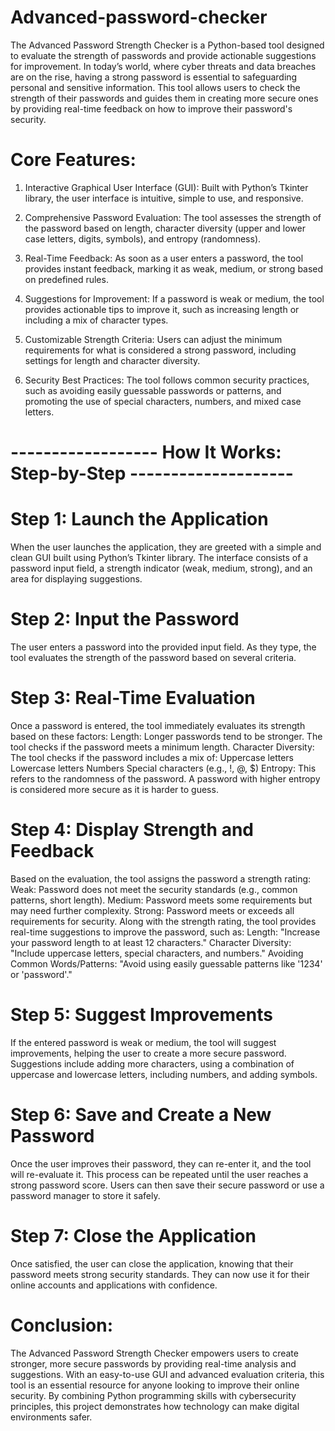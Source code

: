 # Advanced-password-checker

The Advanced Password Strength Checker is a Python-based tool designed to evaluate the strength of passwords and provide actionable suggestions for improvement. In today’s world, where cyber threats and data breaches are on the rise, having a strong password is essential to safeguarding personal and sensitive information. This tool allows users to check the strength of their passwords and guides them in creating more secure ones by providing real-time feedback on how to improve their password's security.

# Core Features:

1. Interactive Graphical User Interface (GUI): Built with Python’s Tkinter library, the user interface is intuitive, simple to use, and responsive.

2. Comprehensive Password Evaluation: The tool assesses the strength of the password based on length, character diversity (upper and lower case letters, digits, symbols), and entropy (randomness).

4. Real-Time Feedback: As soon as a user enters a password, the tool provides instant feedback, marking it as weak, medium, or strong based on predefined rules.

5. Suggestions for Improvement: If a password is weak or medium, the tool provides actionable tips to improve it, such as increasing length or including a mix of character types.

6. Customizable Strength Criteria: Users can adjust the minimum requirements for what is considered a strong password, including settings for length and character diversity.

7. Security Best Practices: The tool follows common security practices, such as avoiding easily guessable passwords or patterns, and promoting the use of special characters, numbers, and mixed case letters.

# ------------------ How It Works: Step-by-Step --------------------

# Step 1: Launch the Application
When the user launches the application, they are greeted with a simple and clean GUI built using Python’s Tkinter library. The interface consists of a password input field, a strength indicator (weak, medium, strong), and an area for displaying suggestions.

# Step 2: Input the Password
The user enters a password into the provided input field. As they type, the tool evaluates the strength of the password based on several criteria.

# Step 3: Real-Time Evaluation
Once a password is entered, the tool immediately evaluates its strength based on these factors:
Length: Longer passwords tend to be stronger. The tool checks if the password meets a minimum length.
Character Diversity: The tool checks if the password includes a mix of:
Uppercase letters
Lowercase letters
Numbers
Special characters (e.g., !, @, $)
Entropy: This refers to the randomness of the password. A password with higher entropy is considered more secure as it is harder to guess.

# Step 4: Display Strength and Feedback
Based on the evaluation, the tool assigns the password a strength rating:
Weak: Password does not meet the security standards (e.g., common patterns, short length).
Medium: Password meets some requirements but may need further complexity.
Strong: Password meets or exceeds all requirements for security.
Along with the strength rating, the tool provides real-time suggestions to improve the password, such as:
Length: "Increase your password length to at least 12 characters."
Character Diversity: "Include uppercase letters, special characters, and numbers."
Avoiding Common Words/Patterns: "Avoid using easily guessable patterns like '1234' or 'password'."

# Step 5: Suggest Improvements
If the entered password is weak or medium, the tool will suggest improvements, helping the user to create a more secure password. Suggestions include adding more characters, using a combination of uppercase and lowercase letters, including numbers, and adding symbols.

# Step 6: Save and Create a New Password
Once the user improves their password, they can re-enter it, and the tool will re-evaluate it. This process can be repeated until the user reaches a strong password score. Users can then save their secure password or use a password manager to store it safely.

# Step 7: Close the Application
Once satisfied, the user can close the application, knowing that their password meets strong security standards. They can now use it for their online accounts and applications with confidence.

# Conclusion:
The Advanced Password Strength Checker empowers users to create stronger, more secure passwords by providing real-time analysis and suggestions. With an easy-to-use GUI and advanced evaluation criteria, this tool is an essential resource for anyone looking to improve their online security. By combining Python programming skills with cybersecurity principles, this project demonstrates how technology can make digital environments safer.
